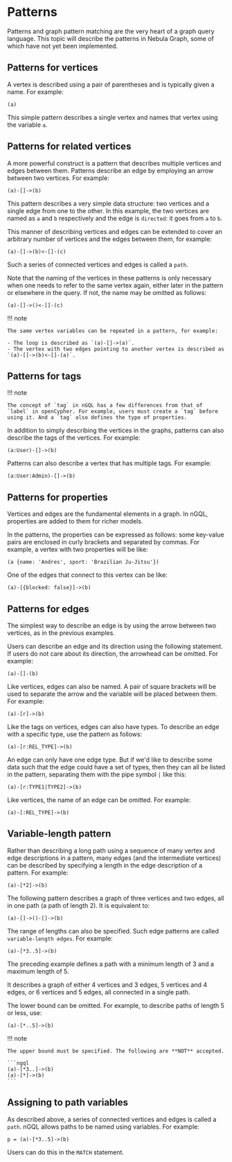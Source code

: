 # Patterns

Patterns and graph pattern matching are the very heart of a graph query language. This topic will describe the patterns in Nebula Graph, some of which have not yet been implemented.

## Patterns for vertices

A vertex is described using a pair of parentheses and is typically given a name. For example:

```ngql
(a)
```

This simple pattern describes a single vertex and names that vertex using the variable `a`.

## Patterns for related vertices

A more powerful construct is a pattern that describes multiple vertices and edges between them. Patterns describe an edge by employing an arrow between two vertices. For example:

```ngql
(a)-[]->(b)
```

This pattern describes a very simple data structure: two vertices and a single edge from one to the other. In this example, the two vertices are named as `a` and `b` respectively and the edge is `directed`: it goes from `a` to `b`.

This manner of describing vertices and edges can be extended to cover an arbitrary number of vertices and the edges between them, for example:

```ngql
(a)-[]->(b)<-[]-(c)
```

Such a series of connected vertices and edges is called a `path`.

Note that the naming of the vertices in these patterns is only necessary when one needs to refer to the same vertex again, either later in the pattern or elsewhere in the query. If not, the name may be omitted as follows:

```ngql
(a)-[]->()<-[]-(c)
```

!!! note

    The same vertex variables can be repeated in a pattern, for example:

    - The loop is described as `(a)-[]->(a)`.
    - The vertex with two edges pointing to another vertex is described as `(a)-[]->(b)<-[]-(a)`.

## Patterns for tags

!!! note

    The concept of `tag` in nGQL has a few differences from that of `label` in openCypher. For example, users must create a `tag` before using it. And a `tag` also defines the type of properties.

In addition to simply describing the vertices in the graphs, patterns can also describe the tags of the vertices. For example:

```ngql
(a:User)-[]->(b)
```

Patterns can also describe a vertex that has multiple tags. For example:

```ngql
(a:User:Admin)-[]->(b)
```

## Patterns for properties

Vertices and edges are the fundamental elements in a graph. In nGQL, properties are added to them for richer models.

In the patterns, the properties can be expressed as follows: some key-value pairs are enclosed in curly brackets and separated by commas. For example, a vertex with two properties will be like:

```ngql
(a {name: 'Andres', sport: 'Brazilian Ju-Jitsu'})
```

One of the edges that connect to this vertex can be like:

```ngql
(a)-[{blocked: false}]->(b)
```

## Patterns for edges

The simplest way to describe an edge is by using the arrow between two vertices, as in the previous examples.

Users can describe an edge and its direction using the following statement. If users do not care about its direction, the arrowhead can be omitted. For example:

```ngql
(a)-[]-(b)
```

Like vertices, edges can also be named. A pair of square brackets will be used to separate the arrow and the variable will be placed between them. For example:

```ngql
(a)-[r]->(b)
```

Like the tags on vertices, edges can also have types. To describe an edge with a specific type, use the pattern as follows:

```ngql
(a)-[r:REL_TYPE]->(b)
```

An edge can only have one edge type. But if we'd like to describe some data such that the edge could have a set of types, then they can all be listed in the pattern, separating them with the pipe symbol `|` like this:

```ngql
(a)-[r:TYPE1|TYPE2]->(b)
```

Like vertices, the name of an edge can be omitted. For example:

```ngql
(a)-[:REL_TYPE]->(b)
```

## Variable-length pattern

Rather than describing a long path using a sequence of many vertex and edge descriptions in a pattern, many edges (and the intermediate vertices) can be described by specifying a length in the edge description of a pattern. For example:

```ngql
(a)-[*2]->(b)
```

The following pattern describes a graph of three vertices and two edges, all in one path (a path of length 2). It is equivalent to:

```ngql
(a)-[]->()-[]->(b)
```

The range of lengths can also be specified. Such edge patterns are called `variable-length edges`. For example:

```ngql
(a)-[*3..5]->(b)
```

The preceding example defines a path with a minimum length of 3 and a maximum length of 5.

It describes a graph of either 4 vertices and 3 edges, 5 vertices and 4 edges, or 6 vertices and 5 edges, all connected in a single path.

The lower bound can be omitted. For example, to describe paths of length 5 or less, use:

```ngql
(a)-[*..5]->(b)
```

!!! note

    The upper bound must be specified. The following are **NOT** accepted.

    ```ngql
    (a)-[*3..]->(b)
    (a)-[*]->(b)
    ```

## Assigning to path variables

As described above, a series of connected vertices and edges is called a `path`. nGQL allows
paths to be named using variables. For example:

```ngql
p = (a)-[*3..5]->(b)
```

Users can do this in the `MATCH` statement.
